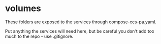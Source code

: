 # volumes

These folders are exposed to the services through compose-ccs-pa.yaml.

Put anything the services will need here, but be careful you don't add too much to the repo - use .gitignore.
